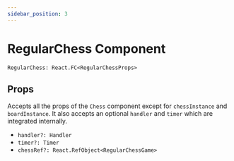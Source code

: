 ```yaml
---
sidebar_position: 3
---
```


# RegularChess Component

`RegularChess: React.FC<RegularChessProps>`

## Props

Accepts all the props of the `Chess` component except for `chessInstance` and `boardInstance`. It also accepts an optional `handler` and `timer` which are integrated internally.

-   `handler?: Handler`
-   `timer?: Timer`
-   `chessRef?: React.RefObject<RegularChessGame>`
